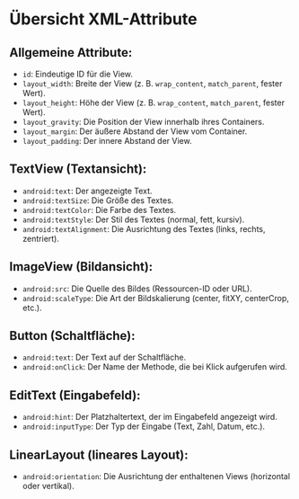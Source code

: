 # Übersicht XML-Attribute

## Allgemeine Attribute:
   - `id`: Eindeutige ID für die View.
   - `layout_width`: Breite der View (z. B. `wrap_content`, `match_parent`, fester Wert).
   - `layout_height`: Höhe der View (z. B. `wrap_content`, `match_parent`, fester Wert).
   - `layout_gravity`: Die Position der View innerhalb ihres Containers.
   - `layout_margin`: Der äußere Abstand der View vom Container.
   - `layout_padding`: Der innere Abstand der View.

## TextView (Textansicht):
   - `android:text`: Der angezeigte Text.
   - `android:textSize`: Die Größe des Textes.
   - `android:textColor`: Die Farbe des Textes.
   - `android:textStyle`: Der Stil des Textes (normal, fett, kursiv).
   - `android:textAlignment`: Die Ausrichtung des Textes (links, rechts, zentriert).

## ImageView (Bildansicht):
   - `android:src`: Die Quelle des Bildes (Ressourcen-ID oder URL).
   - `android:scaleType`: Die Art der Bildskalierung (center, fitXY, centerCrop, etc.).

## Button (Schaltfläche):
   - `android:text`: Der Text auf der Schaltfläche.
   - `android:onClick`: Der Name der Methode, die bei Klick aufgerufen wird.

## EditText (Eingabefeld):
   - `android:hint`: Der Platzhaltertext, der im Eingabefeld angezeigt wird.
   - `android:inputType`: Der Typ der Eingabe (Text, Zahl, Datum, etc.).

## LinearLayout (lineares Layout):
   - `android:orientation`: Die Ausrichtung der enthaltenen Views (horizontal oder vertikal).
